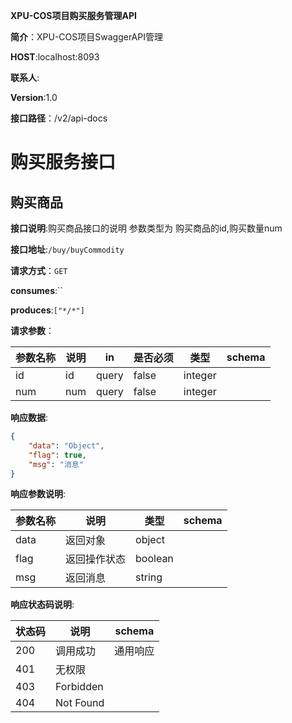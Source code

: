 
**XPU-COS项目购买服务管理API**


**简介**：XPU-COS项目SwaggerAPI管理

**HOST**:localhost:8093


**联系人**:


**Version**:1.0

**接口路径**：/v2/api-docs


# 购买服务接口

## 购买商品

**接口说明**:购买商品接口的说明
参数类型为 购买商品的id,购买数量num


**接口地址**:`/buy/buyCommodity`


**请求方式**：`GET`


**consumes**:``


**produces**:`["*/*"]`



**请求参数**：

| 参数名称         | 说明     |     in |  是否必须      |  类型   |  schema  |
| ------------ | -------------------------------- |-----------|--------|----|--- |
|id| id  | query | false |integer  |    |
|num| num  | query | false |integer  |    |

**响应数据**:

```json
{
	"data": "Object",
	"flag": true,
	"msg": "消息"
}
```

**响应参数说明**:


| 参数名称         | 说明                             |    类型 |  schema |
| ------------ | -------------------|-------|----------- |
|data| 返回对象  |object  |    |
|flag| 返回操作状态  |boolean  |    |
|msg| 返回消息  |string  |    |




**响应状态码说明**:


| 状态码         | 说明                             |    schema                         |
| ------------ | -------------------------------- |---------------------- |
| 200 | 调用成功  |通用响应|
| 401 | 无权限  ||
| 403 | Forbidden  ||
| 404 | Not Found  ||
